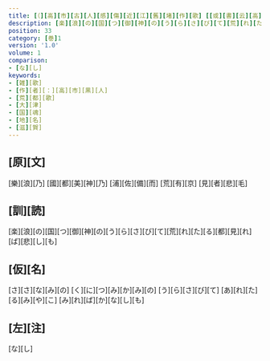 ```yaml
---
title: [（][高][市][古][人][感][傷][近][江][舊][堵][作][歌] [[或][書][云][高][市][連][黒][人]][）]
description: [楽][浪][の][国][つ][御][神][の][う][ら][さ][び][て][荒][れ][た][る][都][見][れ][ば][悲][し][も]
position: 33
category: [巻]1
version: '1.0'
volume: 1
comparison:
- [な][し]
keywords:
- [雑][歌]
- [作][者][：][高][市][黒][人]
- [荒][都][歌]
- [大][津]
- [国][魂]
- [地][名]
- [滋][賀]
---
```


## [原][文]

[樂][浪][乃] [國][都][美][神][乃] [浦][佐][備][而] [荒][有][京] [見][者][悲][毛]

## [訓][読]

[楽][浪][の][国][つ][御][神][の][う][ら][さ][び][て][荒][れ][た][る][都][見][れ][ば][悲][し][も]

## [仮][名]

[さ][さ][な][み][の] [く][に][つ][み][か][み][の] [う][ら][さ][び][て] [あ][れ][た][る][み][や][こ] [み][れ][ば][か][な][し][も]

## [左][注]

[な][し]
